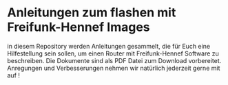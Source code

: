 # Anleitungen zum flashen mit Freifunk-Hennef Images
in diesem Repository werden Anleitungen gesammelt, die für Euch eine Hilfestellung sein sollen, um einen Router mit Freifunk-Hennef Software zu beschreiben. Die Dokumente sind als PDF Datei zum Download vorbereitet. Anregungen und Verbesserungen nehmen wir natürlich jederzeit gerne mit auf !
